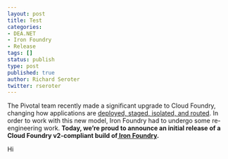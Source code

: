 ```yaml
---
layout: post
title: Test
categories:
- DEA.NET
- Iron Foundry
- Release
tags: []
status: publish
type: post
published: true
author: Richard Seroter
twitter: rseroter
---
```


<p>The Pivotal team recently made a significant upgrade to Cloud Foundry, changing how applications are <a href="http://docs.cloudfoundry.com/docs/running/architecture/" target="_blank">deployed, staged, isolated, and routed</a>. In order to work with this new model, Iron Foundry had to undergo some re-engineering work. <strong>Today, we’re proud to announce an initial release of a Cloud Foundry v2-compliant build of<a href="http://ironfoundry.org/download" target="_blank"> Iron Foundry</a>.</strong></p>

Hi